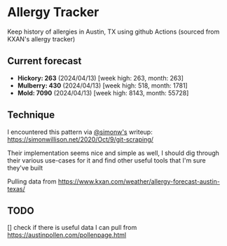# Allergy Tracker

Keep history of allergies in Austin, TX using github Actions (sourced from KXAN's allergy tracker)

## Current forecast
<!-- INJECT FORECAST -->
- **Hickory: 263** (2024/04/13)  [week high: 263, month: 263]
- **Mulberry: 430** (2024/04/13)  [week high: 518, month: 1781]
- **Mold: 7090** (2024/04/13)  [week high: 8143, month: 55728]
<!-- END INJECT FORECAST -->

## Technique

I encountered this pattern via [@simonw's](https://github.com/simonw) writeup: https://simonwillison.net/2020/Oct/9/git-scraping/

Their implementation seems nice and simple as well, I should dig through their various use-cases for it and find other useful tools that I'm sure they've built

Pulling data from https://www.kxan.com/weather/allergy-forecast-austin-texas/

## TODO

[] check if there is useful data I can pull from https://austinpollen.com/pollenpage.html
